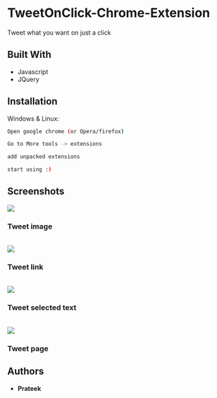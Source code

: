 # TweetOnClick-Chrome-Extension
Tweet what you want on just a click 

## Built With

* Javascript
* JQuery

## Installation

Windows & Linux:

```sh
Open google chrome (or Opera/firefox)
```

```sh
Go to More tools -> extensions
```

```sh
add unpacked extensions
```

```sh
start using :)
```

## Screenshots

<img src="https://prateek76.github.io/TweetOnClick-Chrome-Extension/screenshots/shareImage.png">
<h3>Tweet image</h3>
<br>
<img src="https://prateek76.github.io/TweetOnClick-Chrome-Extension/screenshots/shareLink.png">
<h3>Tweet link</h3>
<br>
<img src="https://prateek76.github.io/TweetOnClick-Chrome-Extension/screenshots/shareSelection.png">
<h3>Tweet selected text</h3>
<br>
<img src="https://prateek76.github.io/TweetOnClick-Chrome-Extension/screenshots/page.png">
<h3>Tweet page</h3>





## Authors

* **Prateek** 
